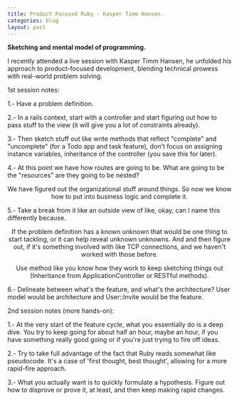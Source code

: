 ```yaml
---
title: Product Focused Ruby - Kasper Timm Hansen.
categories: blog
layout: post
---
```


**Sketching and mental model of programming.**

I recently attended a live session with Kasper Timm Hansen, he unfolded his approach to product-focused development, blending technical prowess with real-world problem solving.

1st session notes:

1.- Have a problem definition.

2.- In a rails context, start with a controller and start figuring out how to pass stuff to the view (it will give you a lot of constraints already).

3.- Then sketch stuff out like write methods that reflect "complete" and "uncomplete" (for a Todo app and task feature), don't focus on assigning instance variables, inheritance of the controller (you save this for later).

4.- At this point we have how routes are going to be. What are going to be the "resources" are they going to be nested?

<p style="text-align: center;">We have figured out the organizational stuff around things. So now we know how to put into business logic and complete it.</p>

5.- Take a break from it like an outside view of like, okay, can I name this differently because.

<p style="text-align: center;">If the problem definition has a known unknown that would be one thing to start tackling, or it can help reveal unknown unknowns. And and then figure out, if it's something involved with like TCP connections, and we haven't worked with those before.</p>

<p style="text-align: center;">Use method like you know how they work to keep sketching things out (Inheritance from ApplicationController or RESTful methods).</p>

6.- Delineate between what's the feature, and what's the architecture? User model would be architecture and User::Invite would be the feature.

2nd session notes (more hands-on):

1.- At the very start of the feature cycle, what you essentially do is a deep dive. You try to keep going for about half an hour, maybe an hour, if you have something really good going or if you're just trying to fire off ideas.

2.- Try to take full advantage of the fact that Ruby reads somewhat like pseudocode. It's a case of 'first thought, best thought', allowing for a more rapid-fire approach.

3.- What you actually want is to quickly formulate a hypothesis. Figure out how to disprove or prove it, at least, and then keep making rapid changes.



